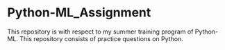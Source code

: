 # Python-ML_Assignment

This repository is with respect to my summer training program of Python-ML.
This repository consists of practice questions on Python.
